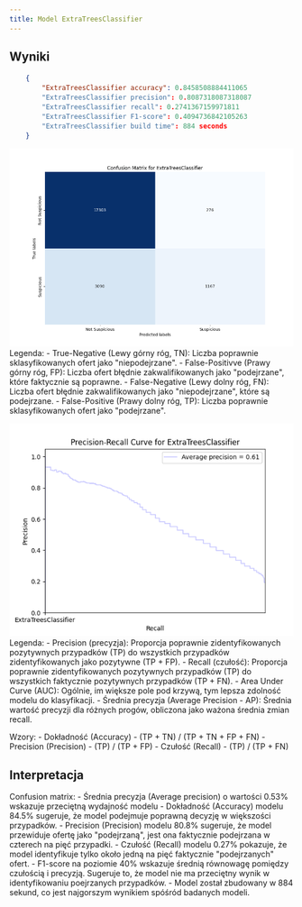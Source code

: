 ```yaml
---
title: Model ExtraTreesClassifier
---
```



## Wyniki

```json
    {
        "ExtraTreesClassifier accuracy": 0.8458508884411065
        "ExtraTreesClassifier precision": 0.8087318087318087
        "ExtraTreesClassifier recall": 0.2741367159971811
        "ExtraTreesClassifier F1-score": 0.4094736842105263
        "ExtraTreesClassifier build time": 884 seconds
    }
```


![Confusion Matrix](/static/assets/confusion-matrix-extra-trees-classfier.png)
Legenda:
    - True-Negative (Lewy górny róg, TN): Liczba poprawnie sklasyfikowanych ofert jako "niepodejrzane".
    - False-Positivve (Prawy górny róg, FP): Liczba ofert błędnie zakwalifikowanych jako "podejrzane", które faktycznie są poprawne.
    - False-Negative (Lewy dolny róg, FN): Liczba ofert błędnie zakwalifikowanych jako "niepodejrzane", które są podejrzane.
    - False-Positive (Prawy dolny róg, TP): Liczba poprawnie sklasyfikowanych ofert jako "podejrzane".

![Precision Recall](/static/assets/precision-recall-extra-tree-classfier.png)
Legenda:
    - Precision (precyzja): Proporcja poprawnie zidentyfikowanych pozytywnych przypadków (TP) do wszystkich przypadków zidentyfikowanych jako pozytywne (TP + FP).
    - Recall (czułość): Proporcja poprawnie zidentyfikowanych pozytywnych przypadków (TP) do wszystkich faktycznie pozytywnych przypadków (TP + FN).
    - Area Under Curve (AUC): Ogólnie, im większe pole pod krzywą, tym lepsza zdolność modelu do klasyfikacji.
    - Średnia precyzja (Average Precision - AP): Średnia wartość precyzji dla różnych progów, obliczona jako ważona średnia zmian recall.

Wzory:
    - Dokładność (Accuracy) -  (TP + TN) / (TP + TN + FP + FN)
    - Precision (Precision) -  (TP) / (TP + FP) 
    - Czułość (Recall) - (TP) / (TP + FN)
## Interpretacja

Confusion matrix:
    - Średnia precyzja (Average precision) o wartości 0.53% wskazuje przeciętną wydajność modelu
    - Dokładność (Accuracy) modelu 84.5% sugeruje, że model podejmuje poprawną decyzję w większości przypadków.
    - Precision (Precision) modelu 80.8% sugeruje, że model przewiduje ofertę jako "podejrzaną", jest ona faktycznie podejrzana w czterech na pięć przypadki.
    - Czułość (Recall) modelu 0.27% pokazuje, że model identyfikuje tylko około jedną na pięć faktycznie "podejrzanych" ofert.
    - F1-score na poziomie 40% wskazuje średnią równowagę pomiędzy czułością i precyzją. Sugeruje to, że model nie ma przeciętny wynik w identyfikowaniu poejrzanych przypadków.
    - Model został zbudowany w 884 sekund, co jest najgorszym wynikiem spóśród badanych modeli.
